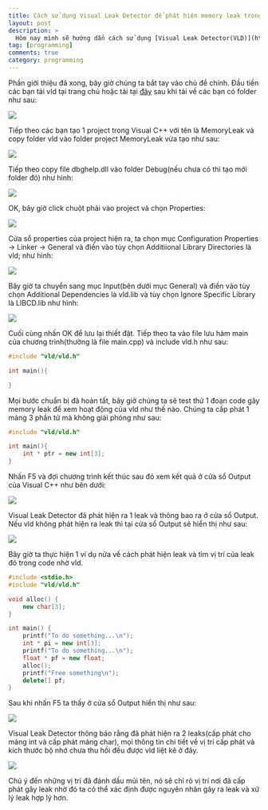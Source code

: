 ```yaml
---
title: Cách sử dụng Visual Leak Detector để phát hiện memory leak trong Visual C++
layout: post
description: >
  Hôm nay mình sẽ hướng dẩn cách sử dụng [Visual Leak Detector(VLD)](https://kinddragon.github.io/vld/) để phát hiện memory leak trong chương trình Visual C++. Hiểu một cách đơn giản, memory leak là bug và nó không làm chương trình bị crash lúc runtime nhưng nó lại ảnh hướng tới tài nguyên hệ thống, xảy ra khi bộ nhớ ở heap được cấp phát nhưng quên giải phóng. Phát hiện memory leak là công việc hết sức khó khăng nếu ta không nắm rỏ về con trỏ và cấp phát động trong C++, nhưng may thay công cụ vld đã được xây dựng để hổ trợ cho việc xác định memory leak trong Visual C++ nhờ đó việc phát hiện leak trở nên đơn giản và trực quan hơn.
tag: [programming]
comments: true
category: programming
---
```


Phần giới thiệu đã xong, bây giờ chúng ta bắt tay vào chủ đề chính. Đầu tiền các bạn tải vld tại trang chủ hoặc tải tại [đây](http://1drv.ms/1EiU8ZW) sau khi tải về các bạn có folder như sau:

![](https://4.bp.blogspot.com/-MgPb296msew/Vd3teWdbqiI/AAAAAAAANmQ/20Gc_Drjbls/s1600/Capture.PNG)

Tiếp theo các bạn tạo 1 project trong Visual C++ với tên là MemoryLeak và copy folder vld vào folder project MemoryLeak vừa tạo như sau:

![](https://2.bp.blogspot.com/-A27y1oImdwQ/Vd3t9onrySI/AAAAAAAANmY/VVb-a0Hx_HQ/s1600/Capture.PNG)

Tiếp theo copy file dbghelp.dll vào folder Debug(nếu chưa có thì tạo mới folder đó) như hình:

![](https://1.bp.blogspot.com/-Lniwg0whAVE/VeP2FOC5cbI/AAAAAAAANnw/2pRqp_YbynU/s1600/Capture.PNG)

OK, bây giờ click chuột phải vào project và chọn Properties:

![](https://4.bp.blogspot.com/-UUpZcJM5iBA/Vd3uc4DemuI/AAAAAAAANmg/w6ET4wZiMZw/s1600/Untitled.png)

Cửa sổ properties của project hiện ra, ta chọn mục Configuration Properties -> Linker -> General và điền vào tùy chọn Additiional Library Directories là vld; như hình:

![](https://2.bp.blogspot.com/-g7EEt8m1Iaw/Vd3u_wW5HmI/AAAAAAAANmo/SP9JdrpRufE/s1600/Capture.PNG)

Bây giờ ta chuyển sang mục Input(bên dưới mục General) và điền vào tùy chọn Additional Dependencies là vld.lib và tùy chọn Ignore Specific Library là LIBCD.lib như hình:

![](https://4.bp.blogspot.com/-SVBJe7GyqUE/Vd3vkA-hxUI/AAAAAAAANmw/Rqmc51mNegA/s1600/Capture.PNG)

Cuối cùng nhấn OK để lưu lại thiết đặt. Tiếp theo ta vào file lưu hàm main của chương trình(thường là file main.cpp) và include vld.h như sau:

```cpp
#include "vld/vld.h"

int main(){

}
```

Mọi bước chuẩn bị đã hoàn tất, bây giờ chúng ta sẽ test thử 1 đoạn code gây memory leak để xem hoạt động của vld như thế nào. Chúng ta cấp phát 1 mảng 3 phần tử mà không giải phóng như sau:

```cpp
#include "vld/vld.h"

int main(){
    int * ptr = new int[3];
}
```

Nhấn F5 và đợi chương trình kết thúc sau đó xem kết quả ở cửa sổ Output của Visual C++ như bên dưới:

![](https://1.bp.blogspot.com/-TIvZUOzyRIE/Vd3xgJ7Vt2I/AAAAAAAANm8/LsFBcVEfW50/s1600/Capture.PNG)

Visual Leak Detector  đã phát hiện ra 1 leak và thông bao ra ở cửa sổ Output. Nếu vld không phát hiện ra leak thì tại cửa sổ Output sẽ hiển thị như sau:

![](https://4.bp.blogspot.com/-jQf7vOh4ypk/Vd3x_c1oeWI/AAAAAAAANnE/V08VkVzh9NA/s1600/Capture.PNG)

Bây giờ ta thực hiện 1 ví dụ nữa về cách phát hiện leak và tìm vị trí của leak đó trong code nhờ vld. 

```cpp
#include <stdio.h>
#include "vld/vld.h"

void alloc() {
    new char[3];
}

int main() {
    printf("To do something...\n");
    int * pi = new int[3];
    printf("To do something...\n");
    float * pf = new float;
    alloc();
    printf("Free something\n");
    delete[] pf;
}
```

Sau khi nhấn F5 ta thấy ở cửa sổ Output hiển thị như sau:

![](https://4.bp.blogspot.com/-wzbhN5Q5aBg/VeP2dQpVoqI/AAAAAAAANn4/5iQbe8XlQfQ/s1600/Capture.PNG)

Visual Leak Detector thông báo rằng đã phát hiện ra 2 leaks(cấp phát cho mảng int và cấp phát mảng char), mọi thông tin chi tiết về vị trí cấp phát và kích thước bộ nhớ chưa thu hồi đều được vld liệt kê ở đây.

![](https://1.bp.blogspot.com/-rw5D_rbmw6E/VeP3T1ykjVI/AAAAAAAANoE/YjvxWPQIngc/s1600/Capture.PNG)

Chú ý đến những vị trí đã đánh dấu mủi tên, nó sẽ chỉ rỏ vị trí nơi đã cấp phát gây leak nhờ đó ta có thể xác định được nguyên nhân gây ra leak và xử lý leak hợp lý hơn.
